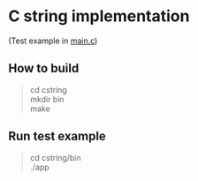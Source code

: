 # C string implementation

(Test example in [main.c](src/main.c))

## How to build

> cd cstring  
> mkdir bin  
> make

## Run test example

> cd cstring/bin  
> ./app
